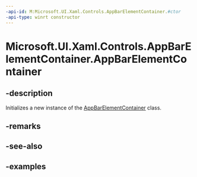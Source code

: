 ```yaml
---
-api-id: M:Microsoft.UI.Xaml.Controls.AppBarElementContainer.#ctor
-api-type: winrt constructor
---
```


<!-- Method syntax.
public AppBarElementContainer.AppBarElementContainer()
-->

# Microsoft.UI.Xaml.Controls.AppBarElementContainer.AppBarElementContainer

## -description

Initializes a new instance of the [AppBarElementContainer](appbarelementcontainer.md) class.

## -remarks

## -see-also

## -examples

